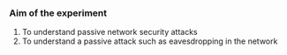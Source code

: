 ### Aim of the experiment

1. To understand passive network security attacks
2. To understand a passive attack such as eavesdropping in the
network
